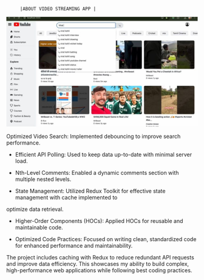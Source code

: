          |ABOUT VIDEO STREAMING APP |

![image alt](https://github.com/venugopalreddyM0007/video-streaming/blob/ea1f31d987510da6190450278bc82ccc94fdff22/WhatsApp%20Image%202024-12-13%20at%2013.25.32_0e952cb8%20-%20Copy.jpg)

Optimized Video Search: Implemented debouncing to improve search performance.

- Efficient API Polling: Used to keep data up-to-date with minimal server load.

- Nth-Level Comments: Enabled a dynamic comments section with multiple nested levels.

- State Management: Utilized Redux Toolkit for effective state management with cache implemented to

optimize data retrieval.

- Higher-Order Components (HOCs): Applied HOCs for reusable and maintainable code.

- Optimized Code Practices: Focused on writing clean, standardized code for enhanced performance and maintainability.

The project includes caching with Redux to reduce redundant API requests and improve data efficiency. This showcases my ability to build complex, high-performance web applications while following best coding practices.
